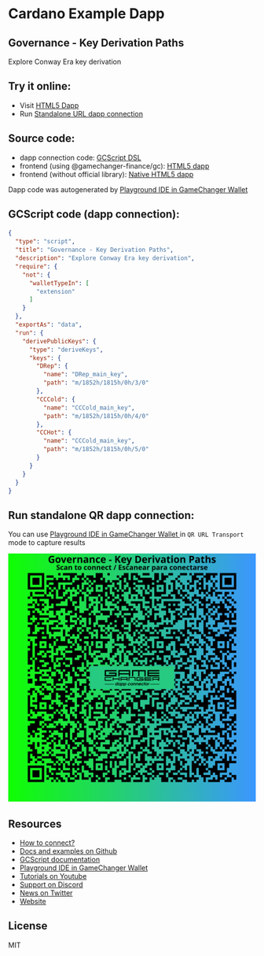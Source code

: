 
# Cardano Example Dapp

## **Governance - Key Derivation Paths**

Explore Conway Era key derivation


## Try it online: 

-  Visit [HTML5 Dapp](https://gamechangerfinance.github.io/gamechanger.wallet/examples/Governance%20-%20Key%20Derivation%20Paths.html)
-  Run [Standalone URL dapp connection](https://beta-wallet.gamechanger.finance/api/2/run/1-H4sIAAAAAAAAA5WPT2vDMAzFv4rxOSX9Fxi7jbS0o5cydhujaIkgpo7t2UrbUPrdJyXd2HHzwUZP7_0sXTX1AfWjTlU0gXSmyZAVYeNPGB24CtVE7bBXK4zmBGS8U3ugJrG3xjHGGifWl2B9RFV6d4ZerSOoI-fqnxwnIn52JjL_qp0nec5gLdIrT_HMkDeNF0KXxP1-u2VcBh_pKTG_BgJBdE5yAxb33Yc1FY-XRLvvMrYGMdPHe2_1gmH4FlrxSHlowbgDG9gWeCWW23z2UMwbvmdFk0-bfJFPNY9RlqW39a_8KPyFsPwmbMeF_w0oBCDnC-CSYZmtAQAA)

## Source code:

- dapp connection code: [GCScript DSL](Governance%20-%20Key%20Derivation%20Paths.gcscript)
- frontend (using @gamechanger-finance/gc): [HTML5 dapp](Governance%20-%20Key%20Derivation%20Paths.html)
- frontend (without official library): [Native HTML5 dapp](Governance%20-%20Key%20Derivation%20Paths_nolib.html)

Dapp code was autogenerated by [Playground IDE in GameChanger Wallet ](https://beta-wallet.gamechanger.finance/playground)

## GCScript code (dapp connection):
```json
{
  "type": "script",
  "title": "Governance - Key Derivation Paths",
  "description": "Explore Conway Era key derivation",
  "require": {
    "not": {
      "walletTypeIn": [
        "extension"
      ]
    }
  },
  "exportAs": "data",
  "run": {
    "derivePublicKeys": {
      "type": "deriveKeys",
      "keys": {
        "DRep": {
          "name": "DRep_main_key",
          "path": "m/1852h/1815h/0h/3/0"
        },
        "CCCold": {
          "name": "CCCold_main_key",
          "path": "m/1852h/1815h/0h/4/0"
        },
        "CCHot": {
          "name": "CCCold_main_key",
          "path": "m/1852h/1815h/0h/5/0"
        }
      }
    }
  }
}
```

## Run standalone QR dapp connection: 

You can use [Playground IDE in GameChanger Wallet ](https://beta-wallet.gamechanger.finance/playground) in `QR URL Transport` mode to capture results

[![This GCScript/URL is too large! make it shorter uploading parts to GCFS. Unable to generate QR code](Governance%20-%20Key%20Derivation%20Paths.png)](https://gamechangerfinance.github.io/gamechanger.wallet/examples/Governance%20-%20Key%20Derivation%20Paths.png)

## Resources
- [How to connect?](https://www.npmjs.com/package/@gamechanger-finance/gc)
- [Docs and examples on Github](https://github.com/GameChangerFinance/gamechanger.wallet/)
- [GCScript documentation](https://beta-wallet.gamechanger.finance/doc/api/v2)
- [Playground IDE in GameChanger Wallet ](https://beta-wallet.gamechanger.finance/playground)
- [Tutorials on Youtube](https://www.youtube.com/@gamechanger.finance)
- [Support on Discord](https://discord.gg/vpbfyRaDKG)
- [News on Twitter](https://twitter.com/GameChangerOk)
- [Website](https://gamechanger.finance)

## License
MIT 
    
